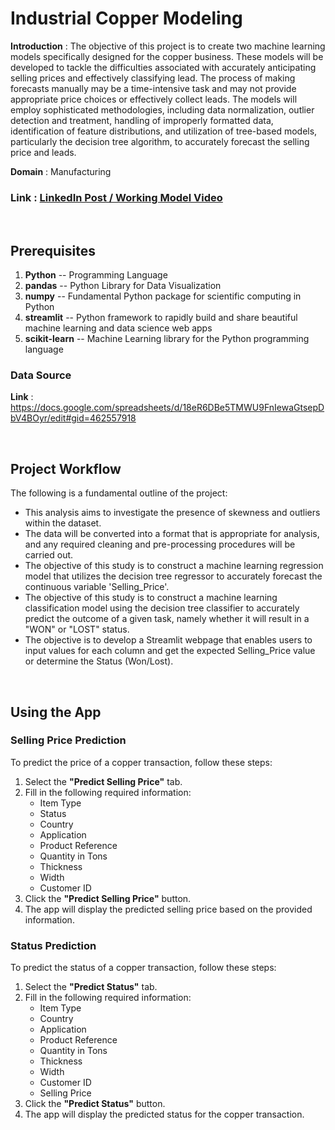 # Industrial Copper Modeling

**Introduction** : The objective of this project is to create two machine learning models specifically designed for the copper business. These models will be developed to tackle the difficulties associated with accurately anticipating selling prices and effectively classifying lead. The process of making forecasts manually may be a time-intensive task and may not provide appropriate price choices or effectively collect leads. The models will employ sophisticated methodologies, including data normalization, outlier detection and treatment, handling of improperly formatted data, identification of feature distributions, and utilization of tree-based models, particularly the decision tree algorithm, to accurately forecast the selling price and leads.

**Domain** : Manufacturing

### Link : <a href="https://www.linkedin.com/posts/activity-7124770125538357248-6FxL?utm_source=share&utm_medium=member_desktop">LinkedIn Post / Working Model Video</a>
<br/>

## Prerequisites
1. **Python** -- Programming Language
2. **pandas** -- Python Library for Data Visualization
3. **numpy** --  Fundamental Python package for scientific computing in Python
4. **streamlit** -- Python framework to rapidly build and share beautiful machine learning and data science web apps
5. **scikit-learn** -- Machine Learning library for the Python programming language

### Data Source
**Link** : https://docs.google.com/spreadsheets/d/18eR6DBe5TMWU9FnIewaGtsepDbV4BOyr/edit#gid=462557918 

<br/>

## Project Workflow
The following is a fundamental outline of the project:
  - This analysis aims to investigate the presence of skewness and outliers within the dataset.
  - The data will be converted into a format that is appropriate for analysis, and any required cleaning and pre-processing procedures will be carried out.
  - The objective of this study is to construct a machine learning regression model that utilizes the decision tree regressor to accurately forecast the continuous variable 'Selling_Price'.
  - The objective of this study is to construct a machine learning classification model using the decision tree classifier to accurately predict the outcome of a given task, namely whether it will result in a "WON" or "LOST" status.
  - The objective is to develop a Streamlit webpage that enables users to input values for each column and get the expected Selling_Price value or determine the Status (Won/Lost).

<br/>

## Using the App

### Selling Price Prediction
To predict the price of a copper transaction, follow these steps:
1. Select the **"Predict Selling Price"** tab.
2. Fill in the following required information:
   - Item Type
   - Status
   - Country
   - Application
   - Product Reference
   - Quantity in Tons
   - Thickness
   - Width
   - Customer ID
3. Click the **"Predict Selling Price"** button.
4. The app will display the predicted selling price based on the provided information.

### Status Prediction
To predict the status of a copper transaction, follow these steps:
1. Select the **"Predict Status"** tab.
2. Fill in the following required information:
   - Item Type
   - Country
   - Application
   - Product Reference
   - Quantity in Tons
   - Thickness
   - Width
   - Customer ID
   - Selling Price
4. Click the **"Predict Status"** button.
5. The app will display the predicted status for the copper transaction.
